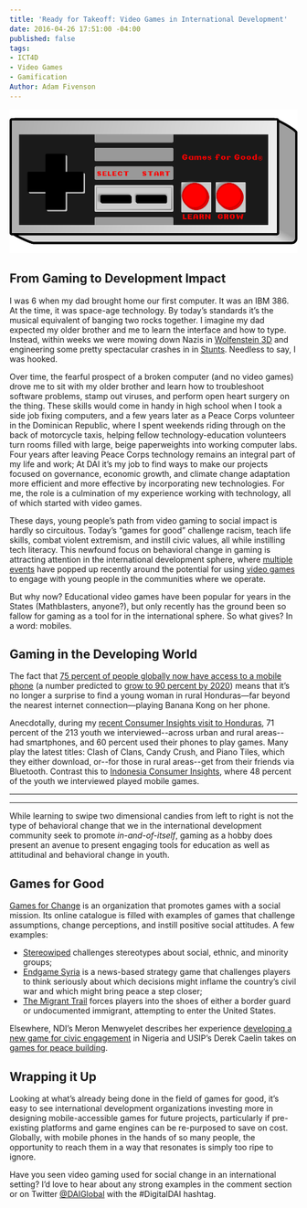 ```yaml
---
title: 'Ready for Takeoff: Video Games in International Development'
date: 2016-04-26 17:51:00 -04:00
published: false
tags:
- ICT4D
- Video Games
- Gamification
Author: Adam Fivenson
---
```


![Controller 2.png](/uploads/Controller%202.png)

## From Gaming to Development Impact 

I was 6 when my dad brought home our first computer. It was an IBM 386. At the time, it was space-age technology. By today’s standards it’s the musical equivalent of banging two rocks together. I imagine my dad expected my older brother and me to learn the interface and how to type. Instead, within weeks we were mowing down Nazis in [Wolfenstein 3D](https://static.3drealms.com/media/screenshots/c7185590cf634773b4d56490e26aec1e.jpg) and engineering some pretty spectacular crashes in in [Stunts](https://www.youtube.com/watch?v=-CITIXlw_T4). Needless to say, I was hooked.

Over time, the fearful prospect of a broken computer (and no video games) drove me to sit with my older brother and learn how to troubleshoot software problems, stamp out viruses, and perform open heart surgery on the thing. These skills would come in handy in high school when I took a side job fixing computers, and a few years later as a Peace Corps volunteer in the Dominican Republic, where I spent weekends riding through on the back of motorcycle taxis, helping fellow technology-education volunteers turn rooms filled with large, beige paperweights into working computer labs. Four years after leaving Peace Corps technology remains an integral part of my life and work; At DAI it’s my job to find ways to make our projects focused on governance, economic growth, and climate change adaptation more efficient and more effective by incorporating new technologies. For me, the role is a culmination of my experience working with technology, all of which started with video games. 

These days, young people’s path from video gaming to social impact is hardly so circuitous. Today’s “games for good” challenge racism, teach life skills, combat violent extremism, and instill civic values, all while instilling tech literacy. This newfound focus on behavioral change in gaming is attracting attention in the international development sphere, where [multiple](http://technologysalon.org/how-we-can-leverage-online-games-for-social-impact/) [events](https://ict.demcloud.org/civicrm/event/info?id=10) have popped up recently around the potential for using [video games](https://www.facebook.com/events/1719065978318415/) to engage with young people in the communities where we operate. 

But why now? Educational video games have been popular for years in the States (Mathblasters, anyone?), but only recently has the ground been so fallow for gaming as a tool for in the international sphere. So what gives? In a word: mobiles.  

## Gaming in the Developing World

The fact that [75 percent of people globally now have access to a mobile phone](http://www.worldbank.org/en/news/press-release/2012/07/17/mobile-phone-access-reaches-three-quarters-planets-population) (a number predicted to [grow to 90 percent by 2020](http://www.ericsson.com/news/1872291)) means that it’s no longer a surprise to find a young woman in rural Honduras—far beyond the nearest internet connection—playing Banana Kong on her phone. 

Anecdotally, during my [recent Consumer Insights visit to Honduras](dai-global-digital.com/honduras-consumer-insights.html), 71 percent of the 213 youth we interviewed--across urban and rural areas--had smartphones, and 60 percent used their phones to play games. Many play the latest titles: Clash of Clans, Candy Crush, and Piano Tiles, which they either download, or--for those in rural areas--get from their friends via Bluetooth. Contrast this to [Indonesia Consumer Insights](http://dai-global-digital.com/indonesia-consumer-insights.html), where 48 percent of the youth we interviewed played mobile games. 

***
<script id="infogram_0_Ul54lvE1Zx9Rtvbr" title="Fav Game Compare" src="//e.infogr.am/js/embed.js?JCI" type="text/javascript"></script>
***

While learning to swipe two dimensional candies from left to right is not the type of behavioral change that we in the international development community seek to promote *in-and-of-itself*, gaming as a hobby does present an avenue to present engaging tools for education as well as attitudinal and behavioral change in youth.

## Games for Good

[Games for Change](http://www.gamesforchange.org/) is an organization that promotes games with a social mission. Its online catalogue is filled with examples of games that challenge assumptions, change perceptions, and instill positive social attitudes. A few examples: 

* [Stereowiped](https://itunes.apple.com/US/app/id972396140?mt=8) challenges stereotypes about social, ethnic, and minority groups; 
* [Endgame Syria](http://gamethenews.net/index.php/endgame-syria/) is a news-based strategy game that challenges players to think seriously about which decisions might inflame the country’s civil war and which might bring peace a step closer; 
* [The Migrant Trail](http://theundocumented.com/) forces players into the shoes of either a border guard or undocumented immigrant, attempting to enter the United States. 

Elsewhere, NDI’s Meron Menwyelet describes her experience [developing a new game for civic engagement](https://www.nditech.org/games4democracy) in Nigeria and USIP’s Derek Caelin takes on [games for peace building](http://foreignpolicy.com/2016/02/08/can-your-playstation-stop-a-war-videogames-peace/). 

## Wrapping it Up

Looking at what’s already being done in the field of games for good, it’s easy to see international development organizations investing more in designing mobile-accessible games for future projects, particularly if pre-existing platforms and game engines can be re-purposed to save on cost. Globally, with mobile phones in the hands of so many people, the opportunity to reach them in a way that resonates is simply too ripe to ignore. 

Have you seen video gaming used for social change in an international setting? I’d love to hear about any strong examples in the comment section or on Twitter [@DAIGlobal](https://twitter.com/DAIGlobal) with the #DigitalDAI hashtag.